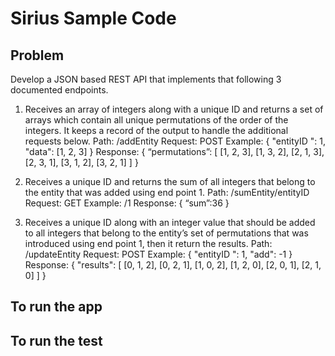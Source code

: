 # Sirius Sample Code

## Problem
Develop a JSON based REST API that implements that following 3 documented endpoints.

1. Receives an array of integers along with a unique ID and returns a set of arrays which contain all unique permutations of the order of the integers. It keeps a record of the output to handle the additional requests below.
Path: /addEntity
Request: POST
Example:
{
	"entityID ": 1,
	"data": [1, 2, 3]
}
Response: 
{
	“permutations”: [
		[1, 2, 3],
		[1, 3, 2],
		[2, 1, 3],
		[2, 3, 1],
		[3, 1, 2],
		[3, 2, 1]
	]
}

2. Receives a unique ID and returns the sum of all integers that belong to the entity that was added using end point 1.
Path: /sumEntity/entityID
Request: GET
Example: /1
Response: 
{
	“sum”:36
}

3. Receives a unique ID along with an integer value that should be added to all integers that belong to the entity’s set of permutations that was introduced using end point 1, then it return the results.
Path: /updateEntity
Request: POST
Example:
{
	"entityID ": 1,
	"add": -1
}
Response: 
{
	"results": [
		[0, 1, 2],
		[0, 2, 1],
		[1, 0, 2],
		[1, 2, 0],
		[2, 0, 1],
		[2, 1, 0]
	]
}

## To run the app


## To run the test
